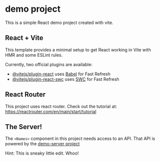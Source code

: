 # demo project

This is a simple React demo project created with vite.

## React + Vite

This template provides a minimal setup to get React working in Vite with HMR and some ESLint rules.

Currently, two official plugins are available:

- [@vitejs/plugin-react](https://github.com/vitejs/vite-plugin-react/blob/main/packages/plugin-react/README.md) uses [Babel](https://babeljs.io/) for Fast Refresh
- [@vitejs/plugin-react-swc](https://github.com/vitejs/vite-plugin-react-swc) uses [SWC](https://swc.rs/) for Fast Refresh


## React Router
This project uses react router. Check out the tutorial at: https://reactrouter.com/en/main/start/tutorial


## The Server!

The `<Names>` component in this project needs access to an API. That API
is powered by the [demo-server project](https://github.com/bradmontgomery/demo-server/)

Hint: This is sneaky little edit. Whoo!
